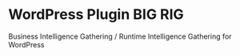 # WordPress Plugin BIG RIG
Business Intelligence Gathering / Runtime Intelligence Gathering for WordPress
